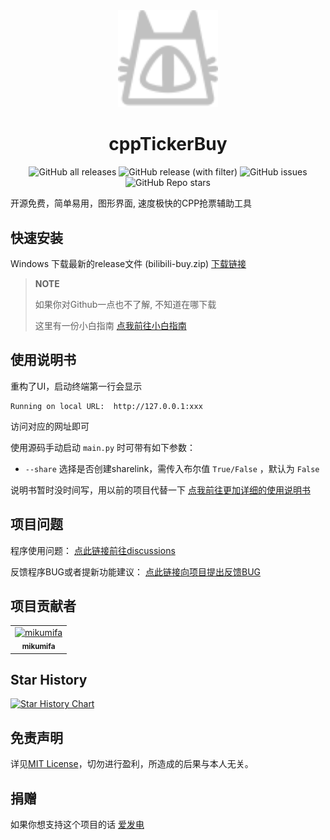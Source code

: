 <div align="center">
  <a href="https://github.com/mikumifa/cppTickerBuy" target="_blank">
    <img width="160" src="icon.ico" alt="logo">
  </a>
  <h1 id="koishi">cppTickerBuy</h1>

![GitHub all releases](https://img.shields.io/github/downloads/mikumifa/cppTickerBuy/total)
![GitHub release (with filter)](https://img.shields.io/github/v/release/mikumifa/cppTickerBuy)
![GitHub issues](https://img.shields.io/github/issues/mikumifa/cppTickerBuy)
![GitHub Repo stars](https://img.shields.io/github/stars/mikumifa/cppTickerBuy)

</div>

开源免费，简单易用，图形界面, 速度极快的CPP抢票辅助工具


## 快速安装

Windows 下载最新的release文件 (bilibili-buy.zip) [下载链接](https://github.com/mikumifa/cppTickerBuy/releases) 

 
> **NOTE**
>
> 如果你对Github一点也不了解, 不知道在哪下载
>
> 这里有一份小白指南 [点我前往小白指南](https://github.com/mikumifa/biliTickerBuy/wiki/%E5%B0%8F%E7%99%BD%E4%B8%8B%E8%BD%BD%E6%8C%87%E5%8D%97)

## 使用说明书
重构了UI，启动终端第一行会显示

```
Running on local URL:  http://127.0.0.1:xxx
```

访问对应的网址即可

使用源码手动启动 `main.py` 时可带有如下参数：

- `--share` 选择是否创建sharelink，需传入布尔值 `True/False` ，默认为 `False`

说明书暂时没时间写，用以前的项目代替一下
[点我前往更加详细的使用说明书](https://github.com/mikumifa/biliTickerBuy/wiki/%E6%8A%A2%E7%A5%A8%E8%AF%B4%E6%98%8E)


## 项目问题

程序使用问题： [点此链接前往discussions](https://github.com/mikumifa/cppTickerBuy/discussions)

反馈程序BUG或者提新功能建议： [点此链接向项目提出反馈BUG](https://github.com/mikumifa/cppTickerBuy/issues/new/choose)

## 项目贡献者

<!-- readme: collaborators,contributors -start -->
<table>
	<tbody>
		<tr>
            <td align="center">
                <a href="https://github.com/mikumifa">
                    <img src="https://avatars.githubusercontent.com/u/99951454?v=4" width="100;" alt="mikumifa"/>
                    <br />
                    <sub><b>mikumifa</b></sub>
                </a>
            </td>
		</tr>
	<tbody>
</table>
<!-- readme: collaborators,contributors -end -->


## Star History

[![Star History Chart](https://api.star-history.com/svg?repos=mikumifa/cppTickerBuy&type=Date)](https://star-history.com/#mikumifa/cppTickerBuy&Date)

## 免责声明

详见[MIT License](./LICENSE)，切勿进行盈利，所造成的后果与本人无关。

## 捐赠

如果你想支持这个项目的话 [爱发电](https://afdian.com/a/mikumifa)
